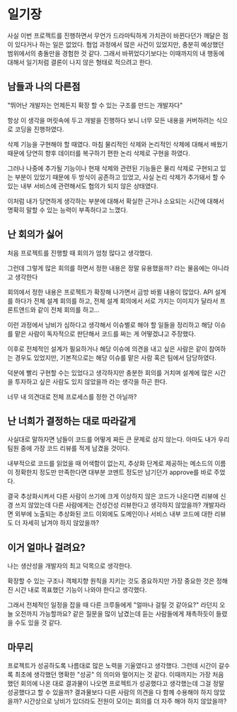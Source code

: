 # 일기장

사실 이번 프로젝트를 진행하면서 무언가 드라마틱하게 가치관이 바뀐다던가 깨달은 점이 있다거나 하는 일은 없었다. 협업 과정에서 많은 사건이 있었지만, 충분히 예상했던 범위에서의 충돌만을 경험한 것 같다. 그래서 바뀌었다기보다는 이때까지의 내 행동에 대해서 일기처럼 결론이 나지 않은 형태로 적으려고 한다.

## 남들과 나의 다른점

"뛰어난 개발자는 언제든지 확장 할 수 있는 구조를 만드는 개발자다"

항상 이 생각을 머릿속에 두고 개발을 진행하다 보니 너무 모든 내용을 커버하려는 식으로 코딩을 진행하였다.

삭제 기능을 구현해야 할 때였다. 마침 물리적인 삭제와 논리적인 삭제에 대해서 배웠기 때문에 당연히 향후 데이터를 복구하기 편한 논리 삭제로 구현을 하였다.

그러나 나중에 추가될 기능이나 현재 삭제와 관련된 기능들은 물리 삭제로 구현되고 있는 부분이 있었기 때문에 두 방식이 공존하고 있었고, 사실 논리 삭제가 추가돼서 할 수 있는 내부 서비스에 관련해서도 협의가 되지 않은 상태였다.

이처럼 내가 당연하게 생각하는 부분에 대해서 확실한 근거나 소요되는 시간에 대해서 명확히 말할 수 있는 능력이 부족하다고 느꼈다.

## 난 회의가 싫어

처음 프로젝트를 진행할 때 회의가 엄청 많다고 생각했다.

그런데 그렇게 많은 회의를 하면서 정한 내용은 정말 유용했을까? 라는 물음에는 아니라고 생각한다

회의에서 정한 내용은 프로젝트가 확장해 나가면서 금방 바뀔 내용이 많았다.
API 설계를 하다가 전체 설계 회의를 하고, 전체 설계 회의에서 서로 가지는 이미지가 달라서 프론트앤드와 같이 전체 회의를 하고...

이런 과정에서 낭비가 심하다고 생각해서 이슈별로 해야 할 일들을 정리하고 해당 이슈를 맡은 사람이 독자적으로 판단해서 코드를 짜는 게 어떻겠냐고 주장했다.

이후로 전체적인 설계가 필요하거나 해당 이슈에 의견을 내고 싶은 사람은 같이 참여하는 경우도 있었지만, 기본적으로는 해당 이슈를 맡은 사람 혹은 팀에서 담당하였다.

덕분에 빨리 구현할 수는 있었다고 생각하지만 충분한 회의를 거치며 설계에 많은 시간을 투자하고 싶은 사람도 있지 않았을까 라는 생각을 하곤 한다.

너무 내 의견대로 전체 프로세스를 정한 건 아닐까?

## 난 너희가 결정하는 대로 따라갈게

사실대로 말하자면 남들이 코드를 어떻게 짜든 큰 문제로 삼지 않는다. 아마도 내가 우리 팀원 중에 가장 코드 리뷰를 적게 남겼을 것이다.

내부적으로 코드를 읽었을 때 어색함이 없는지, 추상화 단계로 제공하는 메소드의 이름이 정확한지 정도만 만족한다면 대부분 코멘트 정도만 남기던가 approve를 바로 주었다.

결국 추상화시켜서 다른 사람이 쓰기에 크게 이상하지 않은 코드가 나온다면 리뷰에 신경 쓰지 않았는데 다른 사람에게는 건성건성 리뷰한다고 생각하지 않았을까? 개발자라면 외부에 노출되는 추상화된 코드 이외에도 도메인이나 서비스 내부 코드에 대한 리뷰도 더 자세히 남겨야 하지 않았을까?

## 이거 얼마나 걸려요?

나는 생산성을 개발자의 최고 덕목으로 생각한다.

확장할 수 있는 구조나 객체지향 원칙을 지키는 것도 중요하지만 가장 중요한 것은 정해진 시간 내로 목표했던 기능이 나와야 한다고 생각했다.

그래서 전체적인 일정을 잡을 때 다른 크루들에게 "얼마나 걸릴 것 같아요?" 라던지 오늘 오전까지 가능할까요? 같은 질문을 많이 남겼는데 듣는 사람들에게 재촉하듯이 들렸을 수도 있을 것 같다.

## 마무리

프로젝트가 성공하도록 나름대로 많은 노력을 기울였다고 생각했다. 그런데 시간이 갈수록 최초에 생각했던 명확한 "성공" 의 의미와 멀어지는 것 같다. 이때까지는 가장 처음 했던 회의에 나온 대로 결과물이 나오면 프로젝트가 성공했다고 생각했는데 그걸 정말 성공했다고 할 수 있을까? 결과물보다 다른 사람의 의견을 다 함께 수용해야 하지 않았을까? 시간상으로 낭비가 있더라도 전원이 모이는 회의를 더 자주 해야 하지 않았을까?
